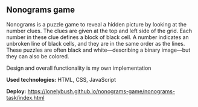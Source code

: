 ## Nonograms game

Nonograms is a puzzle game to reveal a hidden picture by looking at the number clues. The clues are given at the top and left side of the grid. Each number in these clue defines a block of black cell. A number indicates an unbroken line of black cells, and they are in the same order as the lines. These puzzles are often black and white—describing a binary image—but they can also be colored.

Design and overall functionality is my own implementation

**Used technologies:** HTML, CSS, JavaScript

**Deploy:** https://lonelybush.github.io/nonograms-game/nonograms-task/index.html
